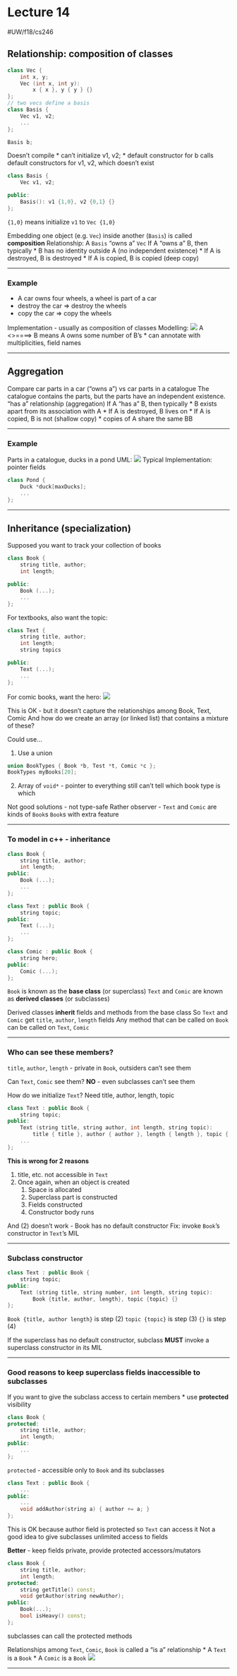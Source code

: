 # Lecture 14
#UW/f18/cs246

## Relationship: composition of classes
```cpp
class Vec {
	int x, y;
	Vec (int x, int y):
		x { x }, y { y } {}
};
// two vecs define a basis
class Basis {
	Vec v1, v2;
	...
};

Basis b;
```
Doesn’t compile
	* can’t initialize v1, v2;
	* default constructor for b calls default constructors for v1, v2, which doesn’t exist

```cpp
class Basis {
	Vec v1, v2;

public:
	Basis(): v1 {1,0}, v2 {0,1} {}
};
```
`{1,0}` means initialize `v1` to `Vec {1,0}`

Embedding one object (e.g. `Vec`) inside another (`Basis`) is called **composition**
Relationship: A `Basis` “owns a” `Vec`
If A “owns a” B, then typically
	* B has no identity outside A (no independent existence)
	* If A is destroyed, B is destroyed
	* If A is copied, B is copied (deep copy)
- - - -
### Example
* A car owns four wheels, a wheel is part of a car
* destroy the car => destroy the wheels
* copy the car => copy the wheels

Implementation - usually as composition of classes
Modelling:
![](Lecture%2014/Screen%20Shot%202018-10-25%20at%2011.47.22%20AM.png)
A <>====> B means A owns some number of B’s
	* can annotate with multiplicities, field names
- - - -
## Aggregation
Compare car parts in a car (“owns a”) vs car parts in a catalogue
The catalogue contains the parts, but the parts have an independent existence.
“has a” relationship (aggregation)
If A “has a” B, then typically
	* B exists apart from its association with A
	* If A is destroyed, B lives on
	* If A is copied, B is not (shallow copy)
		* copies of A share the same BB
- - - -
### Example
Parts in a catalogue, ducks in a pond
UML:
![](Lecture%2014/Screen%20Shot%202018-10-25%20at%2011.57.35%20AM.png)
Typical Implementation: pointer fields
```cpp
class Pond {
	Duck *duck[maxDucks];
	...
};
```
- - - -
## Inheritance (specialization)
Supposed you want to track your collection of books
```cpp
class Book {
	string title, author;
	int length;

public:
	Book (...);
	...
};
```

For textbooks, also want the topic:
```cpp
class Text {
	string title, author;
	int length;
	string topics

public:
	Text (...);
	...
};
```

For comic books, want the hero:
![](Lecture%2014/Screen%20Shot%202018-10-25%20at%2012.03.18%20PM.png)

This is OK - but it doesn’t capture the relationships among Book, Text, Comic
And how do we create an array (or linked list) that contains a mixture of these?

Could use…
1. Use a union
```c
union BookTypes { Book *b, Test *t, Comic *c };
BookTypes myBooks[20];
```
2. Array of `void*` - pointer to everything
still can’t tell which book type is which

Not good solutions - not type-safe
Rather observer - `Text` and `Comic` are kinds of `Book`s
`Book`s with extra feature
- - - -
### To model in c++ - inheritance 
```cpp
class Book {
	string title, author;
	int length;
public:
	Book (...);
	...
};

class Text : public Book {
	string topic;
public:
	Text (...);
	...
};

class Comic : public Book {
	string hero;
public:
	Comic (...);
};
```
`Book` is known as the **base class** (or superclass)
`Text` and `Comic` are known as **derived classes** (or subclasses)

Derived classes **inherit** fields and methods from the base class
So `Text` and `Comic` get `title`, `author`, `length` fields
Any method that can be called on `Book` can be called on `Text`, `Comic`
- - - -
### Who can see these members?
`title`, `author`, `length` - private in `Book`, outsiders can’t see them

Can `Text`, `Comic` see them?
**NO** - even subclasses can’t see them

How do we initialize `Text`?
Need title, author, length, topic
```cpp
class Text : public Book {
	string topic;
public:
	Text (string title, string author, int length, string topic):
		title { title }, author { author }, length { length }, topic { topic } {}
	...
};
```
**This is wrong for 2 reasons**
1. title, etc. not accessible in `Text`
2. Once again, when an object is created
	1. Space is allocated
	2. Superclass part is constructed
	3. Fields constructed
	4. Constructor body runs

And (2) doesn’t work - Book has no default constructor
Fix: invoke `Book`’s constructor in `Text`’s MIL
- - - -
### Subclass constructor
```cpp
class Text : public Book {
	string topic;
public:
	Text (string title, string number, int length, string topic):
		Book {title, author, length}, topic {topic} {}
};
```
`Book {title, author length}` is step (2)
`topic {topic}` is step (3)
`{}` is step (4)

If the superclass has no default constructor, subclass **MUST** invoke a superclass constructor in its MIL
- - - -
### Good reasons to keep superclass fields inaccessible to subclasses
If you want to give the subclass access to certain members
	* use **protected** visibility

```cpp
class Book {
protected:
	string title, author;
	int length;
public:
	...
};
```
`protected` - accessible only to `Book` and its subclasses

```cpp
class Text : public Book {
	...
public:
	...
	void addAuthor(string a) { author += a; }
};
```
This is OK because author field is protected so `Text` can access it
Not a good idea to give subclasses unlimited access to fields

**Better** - keep fields private, provide protected accessors/mutators
```cpp
class Book {
	string title, author;
	int length;
protected:
	string getTitle() const;
	void getAuthor(string newAuthor);
public:
	Book(...);
	bool isHeavy() const;
};	
```
subclasses can call the protected methods

Relationships among `Text`, `Comic`, `Book` is called a “is a” relationship
	* A `Text` is a `Book`
	* A `Comic` is a `Book`
![](Lecture%2014/Screen%20Shot%202018-10-25%20at%2012.49.28%20PM.png)
- - - -